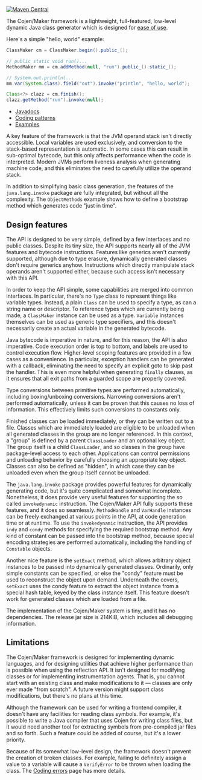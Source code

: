 [![Maven Central](https://img.shields.io/maven-central/v/org.cojen/cojen-maker.svg?label=Maven%20Central)](https://search.maven.org/search?q=g:%22org.cojen%22%20AND%20a:%22cojen-maker%22)

The Cojen/Maker framework is a lightweight, full-featured, low-level dynamic Java class generator which is designed for [ease of use](https://github.com/cojen/Maker/wiki/Ease-of-use).

Here's a simple "hello, world" example:

```java
ClassMaker cm = ClassMaker.begin().public_();

// public static void run()...
MethodMaker mm = cm.addMethod(null, "run").public_().static_();

// System.out.println(...
mm.var(System.class).field("out").invoke("println", "hello, world");

Class<?> clazz = cm.finish();
clazz.getMethod("run").invoke(null);
```

- [Javadocs](https://cojen.github.io/Maker/javadoc/org.cojen.maker/org/cojen/maker/package-summary.html)
- [Coding patterns](https://github.com/cojen/Maker/wiki/Coding-patterns)
- [Examples](example/main/java/org/cojen/example)

A key feature of the framework is that the JVM operand stack isn't directly accessible. Local variables are used exclusively, and conversion to the stack-based representation is automatic. In some cases this can result in sub-optimal bytecode, but this only affects performance when the code is interpreted. Modern JVMs perform liveness analysis when generating machine code, and this eliminates the need to carefully utilize the operand stack.

In addition to simplifying basic class generation, the features of the `java.lang.invoke` package are fully integrated, but without all the complexity. The `ObjectMethods` example shows how to define a bootstrap method which generates code "just in time".

Design features
---------------

The API is designed to be very simple, defined by a few interfaces and no public classes. Despite its tiny size, the API supports nearly all of the JVM features and bytecode instructions. Features like generics aren't currently supported, although due to type erasure, dynamically generated classes don't require generics anyhow. Instructions which directly manipulate stack operands aren't supported either, because such access isn't necessary with this API.

In order to keep the API simple, some capabilities are merged into common interfaces. In particular, there's no `Type` class to represent things like variable types. Instead, a plain `Class` can be used to specify a type, as can a string name or descriptor. To reference types which are currently being made, a `ClassMaker` instance can be used as a type. `Variable` instances themselves can be used as generic type specifiers, and this doesn't necessarily create an actual variable in the generated bytecode.

Java bytecode is imperative in nature, and for this reason, the API is also imperative. Code execution order is top to bottom, and labels are used to control execution flow. Higher-level scoping features are provided in a few cases as a convenience. In particular, exception handlers can be generated with a callback, eliminating the need to specify an explicit goto to skip past the handler. This is even more helpful when generating `finally` clauses, as it ensures that all exit paths from a guarded scope are properly covered.

Type conversions between primitive types are performed automatically, including boxing/unboxing conversions. Narrowing conversions aren't performed automatically, unless it can be proven that this causes no loss of information. This effectively limits such conversions to constants only.

Finished classes can be loaded immediately, or they can be written out to a file. Classes which are immediately loaded are eligible to be unloaded when all generated classes in the group are no longer referenced. In this context, a "group" is defined by a parent `ClassLoader` and an optional key object. The group itself is a child `ClassLoader`, and so classes in the group have package-level access to each other. Applications can control permissions and unloading behavior by carefully choosing an appropriate key object. Classes can also be defined as "hidden", in which case they can be unloaded even when the group itself cannot be unloaded.

The `java.lang.invoke` package provides powerful features for dynamically generating code, but it's quite complicated and somewhat incomplete. Nonetheless, it does provide very useful features for supporting the so called `invokedynamic` instruction. The Cojen/Maker API fully supports these features, and it does so seamlessly. `MethodHandle` and `VarHandle` instances can be freely exchanged at various points in the API, at code generation time or at runtime. To use the `invokedynamic` instruction, the API provides `indy` and `condy` methods for specifying the required bootstrap method. Any kind of constant can be passed into the bootstrap method, because special encoding strategies are performed automatically, including the handling of `Constable` objects.

Another nice feature is the `setExact` method, which allows arbitrary object instances to be passed into dynamically generated classes. Ordinarily, only simple constants can be specified, or else the "condy" feature must be used to reconstruct the object upon demand. Underneath the covers, `setExact` uses the condy feature to extract the object instance from a special hash table, keyed by the class instance itself. This feature doesn't work for generated classes which are loaded from a file.

The implementation of the Cojen/Maker system is tiny, and it has no dependencies. The release jar size is 214KiB, which includes all debugging information.

Limitations
-----------

The Cojen/Maker framework is designed for implementing dynamic languages, and for designing utilities that achieve higher performance than is possible when using the reflection API. It isn't designed for modifying classes or for implementing instrumentation agents. That is, you cannot start with an existing class and make modifications to it &mdash; classes are only ever made "from scratch". A future version might support class modifications, but there's no plans at this time.

Although the framework can be used for writing a frontend compiler, it doesn't have any facilities for reading class symbols. For example, it's possible to write a Java compiler that uses Cojen for writing class files, but it would need another tool for extracting symbols from pre-compiled jar files and so forth. Such a feature could be added of course, but it's a lower priority.

Because of its somewhat low-level design, the framework doesn't prevent the creation of broken classes. For example, failing to definitely assign a value to a variable will cause a `VerifyError` to be thrown when loading the class. The [Coding errors](https://github.com/cojen/Maker/wiki/Coding-errors) page has more details.
